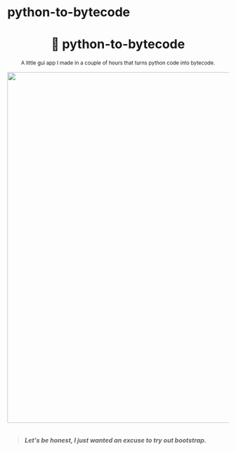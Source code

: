 # python-to-bytecode

<div align="center">

  # 💾 python-to-bytecode
  
  <sub>A little gui app I made in a couple of hours that turns python code into bytecode.</sub>
  
  
  <img width="800px" src="https://user-images.githubusercontent.com/66202304/225480071-bbfe7de4-d7ec-4e34-b665-9f779ba4878f.png">
</div>

<br>

> ***Let's be honest, I just wanted an excuse to try out bootstrap.***

